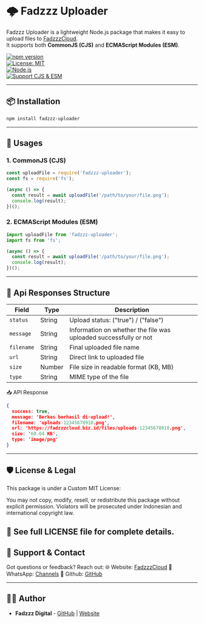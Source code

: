 # 🌩️ Fadzzz Uploader

Fadzzz Uploader is a lightweight Node.js package that makes it easy to upload files to [FadzzzCloud](https://fadzzzcloud.biz.id).  
It supports both **CommonJS (CJS)** and **ECMAScript Modules (ESM)**.

[![npm version](https://img.shields.io/npm/v/fadzzz-uploader.svg)](https://www.npmjs.com/package/fadzzz-uploader)  
[![License: MIT](https://img.shields.io/badge/License-Custom%20MIT-blue.svg)](LICENSE)  
[![Node.js](https://img.shields.io/badge/Node.js-16%2B-brightgreen)](https://nodejs.org/)  
[![Support CJS & ESM](https://img.shields.io/badge/Supports-CJS%20%7C%20ESM-orange)](#)

---

## 📦 Installation
```bash
npm install fadzzz-uploader
```

---

## 🚀 Usages

### **1. CommonJS (CJS)**

```js
const uploadFile = require('fadzzz-uploader');
const fs = require('fs');

(async () => {
  const result = await uploadFile('/path/to/your/file.png');
  console.log(result);
})();
```

### **2. ECMAScript Modules (ESM)**

```js
import uploadFile from 'fadzzz-uploader';
import fs from 'fs';

(async () => {
  const result = await uploadFile('/path/to/your/file.png');
  console.log(result);
})();
```

---

## 📌 Api Responses Structure

|   Field    | Type   |            Description                 |
| ---------- | ------ | -------------------------------------  |
| `status`   | String | Upload status: ("true") / ("false")  |
| `message` | String | Information on whether the file was uploaded successfully or not |
| `filename` | String | Final uploaded file name               |
| `url`      | String | Direct link to uploaded file           |
| `size`     | Number | File size in readable format (KB, MB)  |
| `type`     | String | MIME type of the file                  |

📥 API Response

```json
{
  success: true,
  message: 'Berkas berhasil di-upload!',
  filename: 'uploads-12345678910.png',
  url: 'https://fadzzzcloud.biz.id/files/uploads-12345678910.png',
  size: '60.64 KB',
  type: 'image/png'
}
```

---

## 🛡 License & Legal
This package is under a Custom MIT License:

You may not copy, modify, resell, or redistribute this package without explicit permission.
Violators will be prosecuted under Indonesian and international copyright law.

📄 See full LICENSE file for complete details.
---

## 🙋 Support & Contact
Got questions or feedback? Reach out:
🌐 Website: [FadzzzCloud](https://fadzzzcloud.biz.id)
💬 WhatsApp: [Channels](https://whatsapp.com/channel/0029VaxYWls5q08hTLgqKp3K)
🎲 Github: [GitHub](https://github.com/fadzzzslebew)

---

## 👨‍💻 Author

- **Fadzzz Digital** - [GitHub](https://github.com/fadzzzslebew) | [Website](https://fadzzzcloud.biz.id)